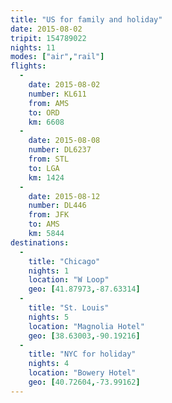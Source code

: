 ```yaml
---
title: "US for family and holiday"
date: 2015-08-02
tripit: 154789022
nights: 11
modes: ["air","rail"]
flights:
  -
    date: 2015-08-02
    number: KL611
    from: AMS
    to: ORD
    km: 6608
  -
    date: 2015-08-08
    number: DL6237
    from: STL
    to: LGA
    km: 1424
  -
    date: 2015-08-12
    number: DL446
    from: JFK
    to: AMS
    km: 5844
destinations:
  -
    title: "Chicago"
    nights: 1
    location: "W Loop"
    geo: [41.87973,-87.63314]
  -
    title: "St. Louis"
    nights: 5
    location: "Magnolia Hotel"
    geo: [38.63003,-90.19216]
  -
    title: "NYC for holiday"
    nights: 4
    location: "Bowery Hotel"
    geo: [40.72604,-73.99162]
---
```



